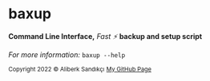 # baxup
**Command Line Interface,** *Fast ⚡* **backup and setup script**

*For more information:* `baxup --help`


<sup>Copyright 2022 © Aliberk Sandıkçı</sup>
<sup><a href="https://github.com/asandikci/">My GitHub Page</a></sup>